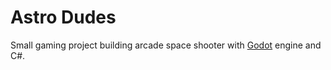 # Astro Dudes

Small gaming project building arcade space shooter with [Godot](https://godotengine.org/) engine and C#.
